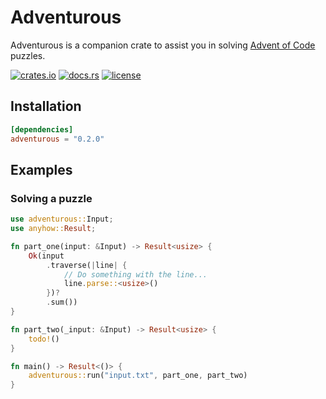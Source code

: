 # Adventurous

Adventurous is a companion crate to assist you in solving [Advent of Code](https://adventofcode.com) puzzles.

[![crates.io](https://img.shields.io/crates/v/adventurous.svg)](https://crates.io/crates/adventurous)
[![docs.rs](https://docs.rs/adventurous/badge.svg)](https://docs.rs/adventurous)
[![license](https://img.shields.io/crates/l/adventurous.svg)](https://github.com/maxdeviant/adventurous/blob/main/LICENSE)

## Installation

```toml
[dependencies]
adventurous = "0.2.0"
```

## Examples

### Solving a puzzle

```rust no_run
use adventurous::Input;
use anyhow::Result;

fn part_one(input: &Input) -> Result<usize> {
    Ok(input
        .traverse(|line| {
            // Do something with the line...
            line.parse::<usize>()
        })?
        .sum())
}

fn part_two(_input: &Input) -> Result<usize> {
    todo!()
}

fn main() -> Result<()> {
    adventurous::run("input.txt", part_one, part_two)
}
```
